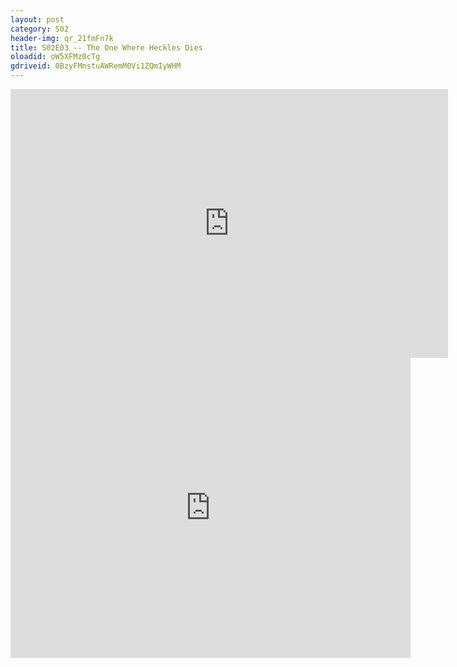 ```yaml
---
layout: post 
category: S02 
header-img: qr_21fmFn7k 
title: S02E03 -- The One Where Heckles Dies 
oloadid: oW5XFMz0cTg 
gdriveid: 0BzyFMnstuAWRemM0Vi1ZQmIyWHM 
--- 
```

<!--more--> 
<iframe src='https://openload.co/embed/oW5XFMz0cTg/' width='700' height='430' frameborder='0' scrolling='no' allowfullscreen='allowfullscreen'></iframe> 
<iframe src='https://drive.google.com/file/d/0BzyFMnstuAWRemM0Vi1ZQmIyWHM/preview' width='640' height='480' frameborder='0' scrolling='no' allowfullscreen='allowfullscreen'></iframe> 